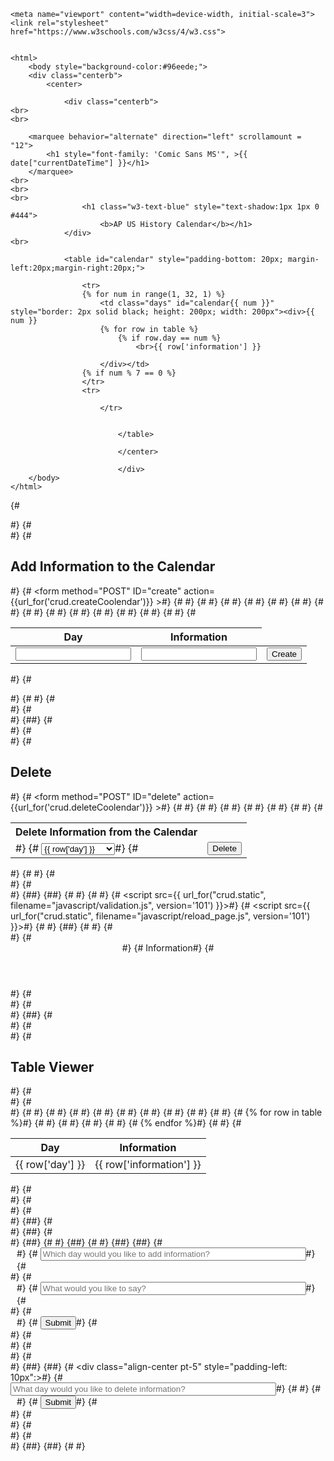 

<html>
    <style>
        .center {
            width: 1200px;
            height: 700px;
            padding: 10px;
            margin: 60px auto;
        }
        html {
            height:250%
        }
    </style>

    <meta name="viewport" content="width=device-width, initial-scale=3">
    <link rel="stylesheet" href="https://www.w3schools.com/w3css/4/w3.css">


    <html>
        <body style="background-color:#96eede;">
        <div class="centerb">
            <center>

                <div class="centerb">
    <br>
    <br>

        <marquee behavior="alternate" direction="left" scrollamount = "12">
            <h1 style="font-family: 'Comic Sans MS'", >{{ date["currentDateTime"] }}</h1>
        </marquee>
    <br>
    <br>
    <br>
                    <h1 class="w3-text-blue" style="text-shadow:1px 1px 0 #444">
                        <b>AP US History Calendar</b></h1>
                </div>
    <br>

                <table id="calendar" style="padding-bottom: 20px; margin-left:20px;margin-right:20px;">
                
                    <tr>
                    {% for num in range(1, 32, 1) %}
                        <td class="days" id="calendar{{ num }}" style="border: 2px solid black; height: 200px; width: 200px"><div>{{ num }}
                        {% for row in table %}
                            {% if row.day == num %}
                                <br>{{ row['information'] }}
                       
                        </div></td>
                    {% if num % 7 == 0 %}
                    </tr>
                    <tr>
                
                        </tr>


                            </table>

                            </center>

                            </div>
        </body>
    </html>



{#                    <div class="container bg-secondary py-4">#}
{#                        <div class="p-5 mb-4 bg-light text-dark rounded-3">#}
{#                            <h2>Add Information to the Calendar</h2>#}
{#                            <form method="POST" ID="create" action={{url_for('crud.createCoolendar')}} >#}
{#                                <table class="table">#}
{#                                    <thead>#}
{#                                    <tr>#}
{#                                        <th><label for="day">Day</label></th>#}
{#                                        <th><label for="information">Information</label></th>#}
{#                                    </tr>#}
{#                                    </thead>#}
{#                                    <tbody>#}
{#                                    <tr>#}
{#                                        <td><input type="text" name="day" id="day" required></td>#}
{#                                        <td><input type="text" name="information" id="information" required></td>#}
{#                                        <td><input type="submit" value="Create"></td>#}
{#                                    </tr>#}
{#                                    </tbody>#}
{#                                </table>#}
{#                                <p id="pswError"></p>#}
{#                            </form>#}
{#                        </div>#}
{#                    </div>#}
{##}
{#                    <div class="container bg-secondary py-4">#}
{#                        <div class="p-5 mb-4 bg-light text-dark rounded-3">#}
{#                            <h2>Delete</h2>#}
{#                            <form method="POST" ID="delete" action={{url_for('crud.deleteCoolendar')}} >#}
{#                                <table id="read_table">#}
{#                                    <tr><th><label for="day">Delete Information from the Calendar</label></th></tr>#}
{#                                    <tr>#}
{#                                        <td>#}
{#                                            <select class="form-select" name="day" id="delete_day">#}
{#                                                <optgroup label="day">#}
{#                                                    {% for row in table %}#}
{#                                                        <option label="{{ row['day'] }}">{{ row['day'] }}</option>#}
{#                                               #}
{#                                                </optgroup>#}
{#                                            </select>#}
{#                                        </td>#}
{#                                        <td><input class="btn btn-primary" type="submit" value="Delete"></td>#}
{#                                    </tr>#}
{#                                </table>#}
{#                            </form>#}
{#                        </div>#}
{#                    </div>#}
{##}
{##}
{#          #}
{#                        <title>CRUD page</title>#}
{#                        <script src={{  url_for("crud.static", filename="javascript/validation.js", version='101') }}></script>#}
{#                        <script src={{  url_for("crud.static", filename="javascript/reload_page.js", version='101') }}></script>#}
{#                  #}
{##}
{#                    <!-- CONTENT (in <body>), content for this page -->#}
{#                        <div class="container py-4">#}
{#                            <header class="pb-3 mb-4 border-bottom border-primary text-dark">#}
{#                                <span class="fs-4">Information</span>#}
{#                            </header>#}
{#                        </div>#}
{#                        <div class="container py-4 text-light bg-success">#}
{##}
{#                            <div class="container bg-secondary py-4">#}
{#                                <div class="p-5 mb-4 bg-light text-dark rounded-3">#}
{#                                    <h2>Table Viewer</h2>#}
{#                                    <div class="row align-items-md-stretch">#}
{#                                        <div class="container-fluid py-5">#}
{#                                            <table class="table">#}
{#                                                <thead>#}
{#                                                <tr>#}
{#                                                    <th>Day</th>#}
{#                                                    <th>Information</th>#}
{#                                                </tr>#}
{#                                                </thead>#}
{#                                                <tbody>#}
{#                                                <!-- Loop through rows in table -->#}
{#                                                {% for row in table %}#}
{#                                                    <tr>#}
{#                                                        <td>{{ row['day'] }}</td>#}
{#                                                        <td>{{ row['information'] }}</td>#}
{#                                                    </tr>#}
{#                                                {% endfor %}#}
{#                                                </tbody>#}
{#                                            </table>#}
{#                                        </div>#}
{#                                    </div>#}
{#                                </div>#}
{##}
{#                            </div>#}
{##}
{#                        </div>#}
{##}
{#                        </body>#}
{##}
{#               #}
{#</html>#}
{##}
{#    <div class="align-center pt-5" style="padding-left: 10px">#}
{#        <input type="text" id="numero" placeholder="Which day would you like to add information?" size="50">#}
{#    </div>#}
{#    <div class="align-center pt-5" style="padding-left: 10px">#}
{#        <input type="text" id="info" placeholder="What would you like to say?" size="50">#}
{#    </div>#}
{#    <div class="align-center" style="padding-left: 10px">#}
{#        <button id="submit_text" onclick="inputdays();">Submit</button>#}
{#    </div>#}
{#    <div class="row align-center p-3">#}
{#        <div class="container text-white" id="output"> </div>#}
{#    </div>#}
{##}
{##}
{#    <div class="align-center pt-5" style="padding-left: 10px":>#}
{#        <input type="text" id="burger" placeholder="What day would you like to delete information?" size="50">#}
{#    </div>#}
{#    <div class="align-center" style="padding-left: 10px">#}
{#        <button id="submit_text" onclick="deleteinfo();">Submit</button>#}
{#    </div>#}
{#    <div class="row align-center p-3">#}
{#        <div class="container text-white" id="output2"> </div>#}
{#    </div>#}
{##}
{##}
{#    <script>#}
{#        function inputdays() {#}
{#            let input=document.getElementById('info').value;#}
{#            let inpot=document.getElementById('numero').value;#}
{##}
{#            if (document.getElementById('numero').value.toLowerCase() == document.getElementById('numero').value.toLowerCase()) {#}
{#                document.getElementById('calendar' + inpot).insertAdjacentHTML('beforeend', input);#}
{#            } else {#}
{#                document.getElementById('calendar').insertAdjacentHTML('beforeend', 'ERROR ERROR');#}
{#            }#}
{#            }#}
{##}
{#        function deleteinfo() {#}
{#            let deli=document.getElementById('burger').value;#}
{##}
{#            if (document.getElementById('delete').value.toLowerCase() == document.getElementById('delete').value.toLowerCase()) {#}
{#                document.getElementById('calendar' + deli).innerHTML;#}
{#            } else {#}
{#                displayDate();#}
{#            }#}
{#            }#}
{#    </script>#}

</html>